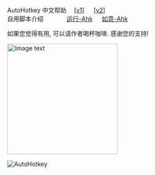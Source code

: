 ﻿---
layout: default
---

AutoHotkey 中文帮助&emsp; [[v1]](zh-cn/docs/index.htm) &emsp; [[v2]](v2/docs/index.htm)  
自用脚本介绍&emsp; &emsp; &emsp;    [运行-Ahk](Run-Ahk/index.md)  &emsp; [如意-Ahk](RuYi-Ahk/index.md)  

如果您觉得有用, 可以请作者喝杯咖啡. 感谢您的支持!

<!-- ![Image text](https://raw.githubusercontent.com/wyagd001/wyagd001.github.io/master/img/coffee.png) -->
<!-- ![Image text](https://wyagd001.github.io/img/coffee.png){:height="256px" width="256px"}-->
<img src="https://wyagd001.github.io/img/coffee.png" alt="Image text" width="256px" />

![AutoHotkey](https://wyagd001.github.io/img/ahk-logo-no-text241x78-180.png)